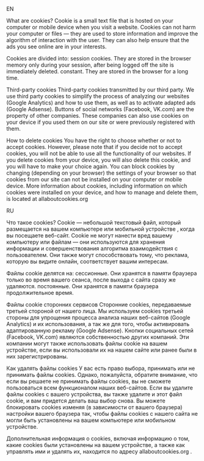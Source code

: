 EN

What are cookies?
Cookie is a small text file that is hosted on your computer or mobile device when you visit a website. Cookies can not harm your computer or files — they are used to store information and improve the algorithm of interaction with the user. They can also help ensure that the ads you see online are in your interests.

Cookies are divided into:
session cookies. They are stored in the browser memory only during your session, after being logged off the site is immediately deleted.
constant. They are stored in the browser for a long time.

Third-party cookies
Third-party cookies transmitted by our third party. We use third party cookies to simplify the process of analyzing our websites (Google Analytics) and how to use them, as well as to activate adapted ads (Google Adsense). Buttons of social networks (Facebook, VK.com) are the property of other companies. These companies can also use cookies on your device if you used them on our site or were previously registered with them.

How to delete cookies
You have the right to choose whether or not to accept cookies. However, please note that if you decide not to accept cookies, you will not be able to use all the functionality of our websites. If you delete cookies from your device, you will also delete this cookie, and you will have to make your choice again. You can block cookies by changing (depending on your browser) the settings of your browser so that cookies from our site can not be installed on your computer or mobile device. More information about cookies, including information on which cookies were installed on your device, and how to manage and delete them, is located at allaboutcookies.org

RU

Что такое cookies?
Cookie — небольшой текстовый файл, который размещается на вашем компьютере или мобильной устройстве , когда вы посещаете веб-сайт. Cookie не могут нанести вред вашему компьютеру или файлам — они используются для хранения информации и совершенствования алгоритма взаимодействия с пользователем. Они также могут способствовать тому, что реклама, которую вы видите онлайн, соответствует вашим интересам.

Файлы cookie делятся на:
сессионные. Они хранятся в памяти браузера только во время вашего сеанса, после выхода с сайта сразу же удаляются.
постоянные. Они хранятся в памяти браузера продолжительное время.

Файлы cookie сторонних сервисов
Сторонние cookies, передаваемые третьей стороной от нашего лица. Мы используем cookies третьей стороны для упрощения процесса анализа наших веб-сайтов (Google Analytics) и их использования, а так же для того, чтобы активировать адаптированную рекламу (Google Adsense).
Кнопки социальных сетей (Facebook, VK.com) являются собственностью других компаний. Эти компании могут также использовать файлы cookie на вашем устройстве, если вы использовали их на нашем сайте или ранее были в них зарегистрированы.

Как удалять файлы cookies
У вас есть право выбора, принимать или не принимать файлы cookies. Однако, пожалуйста, обратите внимание, что если вы решаете не принимать файлы cookies, вы не сможете пользоваться всем функционалом наших веб-сайтов. Если вы удалите файлы cookies с вашего устройства, вы также удалите и этот файл cookie, и вам придется делать ваш выбор снова. Вы можете блокировать cookies изменяя (в зависимости от вашего браузера) настройки вашего браузера так, чтобы файлы cookies с нашего сайта не могли быть установлены на вашем компьютере или мобильном устройстве.

Дополнительная информация о cookies, включая информацию о том, какие cookies были установлены на вашем устройстве, а также как управлять ими и удалять их, находится по адресу allaboutcookies.org .
